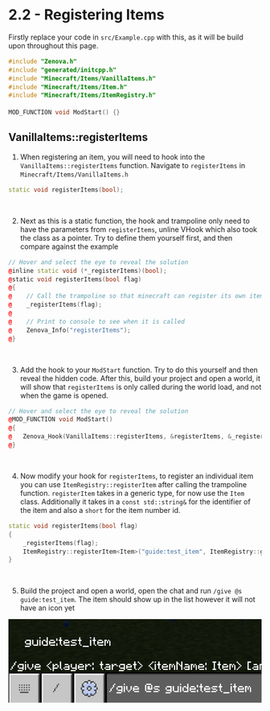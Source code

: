 # 2.2 - Registering Items

Firstly replace your code in `src/Example.cpp` with this, as it will be build upon throughout this page.
```cpp
#include "Zenova.h"
#include "generated/initcpp.h"
#include "Minecraft/Items/VanillaItems.h"
#include "Minecraft/Items/Item.h"
#include "Minecraft/Items/ItemRegistry.h"

MOD_FUNCTION void ModStart() {}
```

## VanillaItems::registerItems

1. When registering an item, you will need to hook into the `VanillaItems::registerItems` function. Navigate to `registerItems` in `Minecraft/Items/VanillaItems.h`
```cpp
static void registerItems(bool);
```

<br />

2. Next as this is a static function, the hook and trampoline only need to have the parameters from `registerItems`, unline VHook which also took the class as a pointer. Try to define them yourself first, and then compare against the example
```cpp
// Hover and select the eye to reveal the solution
@inline static void (*_registerItems)(bool);
@static void registerItems(bool flag) 
@{
@    // Call the trampoline so that minecraft can register its own items first
@    _registerItems(flag);
@
@    // Print to console to see when it is called
@    Zenova_Info("registerItems");
@}
```

<br />

3. Add the hook to your `ModStart` function. Try to do this yourself and then reveal the hidden code. After this, build your project and open a world, it will show that `registerItems` is only called during the world load, and not when the game is opened.
```cpp
// Hover and select the eye to reveal the solution
@MOD_FUNCTION void ModStart() 
@{
@	Zenova_Hook(VanillaItems::registerItems, &registerItems, &_registerItems);
@}
```

<br />

4. Now modify your hook for `registerItems`, to register an individual item you can use `ItemRegistry::registerItem` after calling the trampoline function. `registerItem` takes in a generic type, for now use the `Item` class. Additionally it takes in a `const std::string&` for the identifier of the item and also a `short` for the item number id.
```cpp
static void registerItems(bool flag)
{
	_registerItems(flag);
	ItemRegistry::registerItem<Item>("guide:test_item", ItemRegistry::getMaxItemID());
}
```

<br />

5. Build the project and open a world, open the chat and run `/give @s guide:test_item`. The item should show up in the list however it will not have an icon yet

![Showing the item in the give command without an icon](./images/2.2/missing_icon.png)
